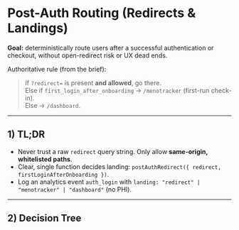 # Post-Auth Routing (Redirects & Landings)

**Goal:** deterministically route users after a successful authentication or checkout, without open-redirect risk or UX dead ends.

Authoritative rule (from the brief):
> If `?redirect=` is present **and allowed**, go there.  
> Else if `first_login_after_onboarding` → `/menotracker` (first-run check-in).  
> Else → `/dashboard`.

---

## 1) TL;DR

- Never trust a raw `redirect` query string. Only allow **same-origin, whitelisted paths**.
- Clear, single function decides landing: `postAuthRedirect({ redirect, firstLoginAfterOnboarding })`.
- Log an analytics event `auth_login` with `landing: "redirect" | "menotracker" | "dashboard"` (no PHI).

---

## 2) Decision Tree

